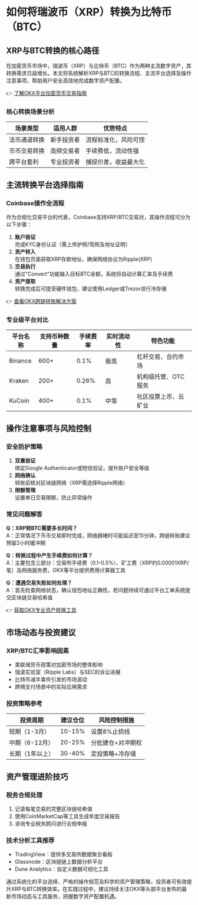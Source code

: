 # 如何将瑞波币（XRP）转换为比特币（BTC）

## XRP与BTC转换的核心路径
在加密货币市场中，瑞波币（XRP）与比特币（BTC）作为两种主流数字资产，其转换需求日益增长。本文将系统解析XRP与BTC的转换流程、主流平台选择及操作注意事项，帮助用户安全高效地完成数字资产配置。

👉 [了解OKX平台加密货币交易指南](https://bit.ly/okx_welcome)

### 核心转换场景分析
| 场景类型       | 适用人群                 | 优势特点               |
|----------------|--------------------------|------------------------|
| 法币通道转换   | 新手投资者               | 流程标准化，风险可控   |
| 币币交易转换   | 高频交易者               | 手续费低，流动性强     |
| 跨平台套利     | 专业投资者               | 捕捉价差，收益最大化   |

## 主流转换平台选择指南
### Coinbase操作全流程
作为合规化交易平台的代表，Coinbase支持XRP/BTC交易对，其操作流程可分为以下步骤：
1. **账户验证**  
   完成KYC身份认证（需上传护照/驾照及地址证明）
2. **资产转入**  
   在钱包页面获取XRP存款地址，确保网络协议为Ripple(XRP)
3. **交易执行**  
   通过"Convert"功能输入目标BTC金额，系统将自动计算汇率及手续费
4. **资产提取**  
   转换完成后可提至硬件钱包，建议使用Ledger或Trezor进行冷存储

👉 [查看OKX跨链转账解决方案](https://bit.ly/okx_welcome)

### 专业级平台对比
| 平台名称   | 支持币种数量 | 手续费率 | 实时流动性 | 特色功能               |
|------------|--------------|----------|------------|------------------------|
| Binance    | 600+         | 0.1%     | 极高       | 杠杆交易、合约市场     |
| Kraken     | 200+         | 0.26%    | 高         | 机构级托管、OTC服务    |
| KuCoin     | 400+         | 0.1%     | 中等       | 社区投票上币、云矿业   |

## 操作注意事项与风险控制
### 安全防护策略
1. **双重验证**  
   绑定Google Authenticator或短信验证，提升账户安全等级
2. **网络确认**  
   转账前核对区块链网络（XRP需选择Ripple网络）
3. **限额管理**  
   设置单日交易限额，防止异常操作

### 常见问题解答
**Q：XRP转BTC需要多长时间？**  
A：正常情况下币币交易即时完成，网络拥堵时可能延迟至15分钟，跨链转账建议预留2小时缓冲期

**Q：转换过程中产生手续费如何计算？**  
A：主要包含三部分：交易所手续费（0.1-0.5%）、矿工费（XRP约0.00001XRP/笔）及网络服务费，OKX等平台提供费用计算器工具

**Q：遭遇交易失败如何处理？**  
A：首先检查网络状态，确认钱包地址正确性，若问题持续可通过平台工单系统提交区块链交易哈希值

👉 [获取OKX专业资产转换工具](https://bit.ly/okx_welcome)

## 市场动态与投资建议
### XRP/BTC汇率影响因素
- 美联储货币政策对加密市场的整体影响
- 瑞波实验室（Ripple Labs）与SEC的诉讼进展
- 比特币减半事件引发的市场波动
- 跨境支付场景中的实际应用需求

### 投资策略参考
| 投资周期   | 建议仓位 | 风险控制措施         |
|------------|----------|----------------------|
| 短期（1-3月） | 10-15%   | 设置8%止损线         |
| 中期（6-12月）| 20-25%   | 分批建仓+对冲期权    |
| 长期（1年以上）| 30-40%   | 定投策略+冷存储      |

## 资产管理进阶技巧
### 税务合规处理
1. 记录每笔交易的完整区块链哈希值
2. 使用CoinMarketCap等工具生成年度交易报告
3. 咨询专业税务顾问进行合规申报

### 技术分析工具推荐
- TradingView：提供多交易所数据聚合看板
- Glassnode：区块链链上数据分析平台
- Dune Analytics：自定义数据可视化工具

通过系统化的平台选择、严格的操作规范及科学的资产管理策略，投资者可有效提升XRP与BTC转换效率。在实践过程中，建议持续关注OKX等头部平台发布的最新市场动态与工具服务，把握数字资产配置机遇。